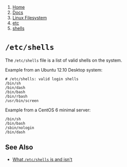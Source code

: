 <!-- -
Title: /etc/shells
First Published: 2014-03-11
Last Updated: 2015-01-17
- -->

<ol class="breadcrumb" itemprop="breadcrumb">
    <li><a href="/">Home</a></li>
    <li><a href="/docs/">Docs</a></li>
    <li><a href="/docs/lfs/">Linux Filesystem</a></li>
    <li><a href="/docs/lfs/etc/">etc</a></li>
    <li><a href="/docs/lfs/etc/shells.html">shells</a></li>
</ol>

`/etc/shells`
=============

The `/etc/shells` file is a list of valid shells on the system. 

Example from an Ubuntu 12.10 Desktop system:

    # /etc/shells: valid login shells
    /bin/sh
    /bin/dash
    /bin/bash
    /bin/rbash
    /usr/bin/screen

Example from a CentOS 6 minimal server:

    /bin/sh 
    /bin/bash
    /sbin/nologin
    /bin/dash

See Also
--------

*   [What `/etc/shells` is and isn't](http://utcc.utoronto.ca/~cks/space/blog/unix/EtcShellsUsage)
